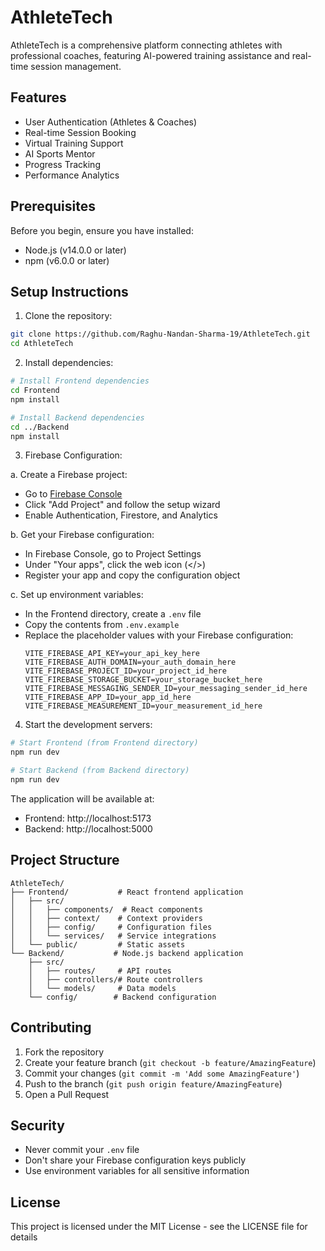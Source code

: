 # AthleteTech

AthleteTech is a comprehensive platform connecting athletes with professional coaches, featuring AI-powered training assistance and real-time session management.

## Features

- User Authentication (Athletes & Coaches)
- Real-time Session Booking
- Virtual Training Support
- AI Sports Mentor
- Progress Tracking
- Performance Analytics

## Prerequisites

Before you begin, ensure you have installed:
- Node.js (v14.0.0 or later)
- npm (v6.0.0 or later)

## Setup Instructions

1. Clone the repository:
```bash
git clone https://github.com/Raghu-Nandan-Sharma-19/AthleteTech.git
cd AthleteTech
```

2. Install dependencies:
```bash
# Install Frontend dependencies
cd Frontend
npm install

# Install Backend dependencies
cd ../Backend
npm install
```

3. Firebase Configuration:

a. Create a Firebase project:
   - Go to [Firebase Console](https://console.firebase.google.com/)
   - Click "Add Project" and follow the setup wizard
   - Enable Authentication, Firestore, and Analytics

b. Get your Firebase configuration:
   - In Firebase Console, go to Project Settings
   - Under "Your apps", click the web icon (</>)
   - Register your app and copy the configuration object

c. Set up environment variables:
   - In the Frontend directory, create a `.env` file
   - Copy the contents from `.env.example`
   - Replace the placeholder values with your Firebase configuration:
     ```
     VITE_FIREBASE_API_KEY=your_api_key_here
     VITE_FIREBASE_AUTH_DOMAIN=your_auth_domain_here
     VITE_FIREBASE_PROJECT_ID=your_project_id_here
     VITE_FIREBASE_STORAGE_BUCKET=your_storage_bucket_here
     VITE_FIREBASE_MESSAGING_SENDER_ID=your_messaging_sender_id_here
     VITE_FIREBASE_APP_ID=your_app_id_here
     VITE_FIREBASE_MEASUREMENT_ID=your_measurement_id_here
     ```

4. Start the development servers:

```bash
# Start Frontend (from Frontend directory)
npm run dev

# Start Backend (from Backend directory)
npm run dev
```

The application will be available at:
- Frontend: http://localhost:5173
- Backend: http://localhost:5000

## Project Structure

```
AthleteTech/
├── Frontend/           # React frontend application
│   ├── src/
│   │   ├── components/  # React components
│   │   ├── context/    # Context providers
│   │   ├── config/     # Configuration files
│   │   └── services/   # Service integrations
│   └── public/         # Static assets
└── Backend/           # Node.js backend application
    ├── src/
    │   ├── routes/     # API routes
    │   ├── controllers/# Route controllers
    │   └── models/     # Data models
    └── config/        # Backend configuration
```

## Contributing

1. Fork the repository
2. Create your feature branch (`git checkout -b feature/AmazingFeature`)
3. Commit your changes (`git commit -m 'Add some AmazingFeature'`)
4. Push to the branch (`git push origin feature/AmazingFeature`)
5. Open a Pull Request

## Security

- Never commit your `.env` file
- Don't share your Firebase configuration keys publicly
- Use environment variables for all sensitive information

## License

This project is licensed under the MIT License - see the LICENSE file for details 